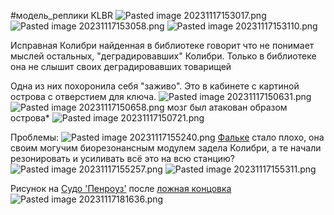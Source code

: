 \#модель_реплики
KLBR
![Pasted image 20231117153017.png](..\..\..\img\Pasted%20image%2020231117153017.png)
![Pasted image 20231117153058.png](..\..\..\img\Pasted%20image%2020231117153058.png)
![Pasted image 20231117153110.png](..\..\..\img\Pasted%20image%2020231117153110.png)

Исправная Колибри найденная в библиотеке говорит что не понимает мыслей остальных, "деградировавших" Колибри. Только в библиотеке она не слышит своих деградировавших товарищей

Одна из них похоронила себя "заживо". Это в кабинете с картиной острова с отверстием для ключа.
![Pasted image 20231117150631.png](..\..\..\img\Pasted%20image%2020231117150631.png)
![Pasted image 20231117150658.png](..\..\..\img\Pasted%20image%2020231117150658.png)
мозг был атакован образом острова\*
![Pasted image 20231117150721.png](..\..\..\img\Pasted%20image%2020231117150721.png)

Проблемы:
![Pasted image 20231117155240.png](..\..\..\img\Pasted%20image%2020231117155240.png)
[Фальке](..\..\%D0%9F%D0%B5%D1%80%D1%81%D0%BE%D0%BD%D0%B0%D0%B6%D0%B8\%D0%A4%D0%B0%D0%BB%D1%8C%D0%BA%D0%B5.md) стало плохо, она своим могучим биорезонансным модулем задела Колибри, а те начали резонировать и усиливать всё это на всю станцию?
![Pasted image 20231117155257.png](..\..\..\img\Pasted%20image%2020231117155257.png)
![Pasted image 20231117155311.png](..\..\..\img\Pasted%20image%2020231117155311.png)

Рисунок на [Судо 'Пенроуз'](..\..\%D0%9B%D0%BE%D0%BA%D0%B0%D1%86%D0%B8%D0%B8\%D0%A1%D1%83%D0%B4%D0%BE%20'%D0%9F%D0%B5%D0%BD%D1%80%D0%BE%D1%83%D0%B7'.md) после [ложная концовка](..\..\%D0%A8%D1%82%D1%83%D0%BA%D0%B8\%D0%BB%D0%BE%D0%B6%D0%BD%D0%B0%D1%8F%20%D0%BA%D0%BE%D0%BD%D1%86%D0%BE%D0%B2%D0%BA%D0%B0.md)
![Pasted image 20231117181636.png](..\..\..\img\Pasted%20image%2020231117181636.png)
